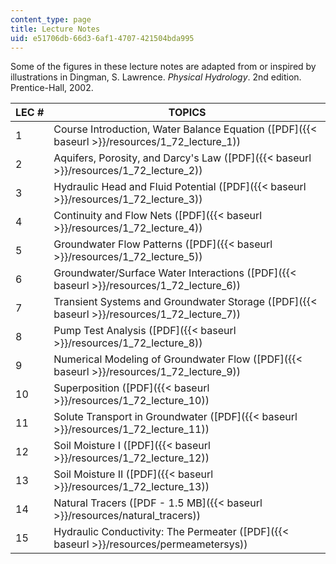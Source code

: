 ```yaml
---
content_type: page
title: Lecture Notes
uid: e51706db-66d3-6af1-4707-421504bda995
---
```


Some of the figures in these lecture notes are adapted from or inspired by illustrations in Dingman, S. Lawrence. _Physical Hydrology_. 2nd edition. Prentice-Hall, 2002.

| LEC # | TOPICS |
| --- | --- |
| 1 | Course Introduction, Water Balance Equation ([PDF]({{< baseurl >}}/resources/1_72_lecture_1)) |
| 2 | Aquifers, Porosity, and Darcy's Law ([PDF]({{< baseurl >}}/resources/1_72_lecture_2)) |
| 3 | Hydraulic Head and Fluid Potential ([PDF]({{< baseurl >}}/resources/1_72_lecture_3)) |
| 4 | Continuity and Flow Nets ([PDF]({{< baseurl >}}/resources/1_72_lecture_4)) |
| 5 | Groundwater Flow Patterns ([PDF]({{< baseurl >}}/resources/1_72_lecture_5)) |
| 6 | Groundwater/Surface Water Interactions ([PDF]({{< baseurl >}}/resources/1_72_lecture_6)) |
| 7 | Transient Systems and Groundwater Storage ([PDF]({{< baseurl >}}/resources/1_72_lecture_7)) |
| 8 | Pump Test Analysis ([PDF]({{< baseurl >}}/resources/1_72_lecture_8)) |
| 9 | Numerical Modeling of Groundwater Flow ([PDF]({{< baseurl >}}/resources/1_72_lecture_9)) |
| 10 | Superposition ([PDF]({{< baseurl >}}/resources/1_72_lecture_10)) |
| 11 | Solute Transport in Groundwater ([PDF]({{< baseurl >}}/resources/1_72_lecture_11)) |
| 12 | Soil Moisture I ([PDF]({{< baseurl >}}/resources/1_72_lecture_12)) |
| 13 | Soil Moisture II ([PDF]({{< baseurl >}}/resources/1_72_lecture_13)) |
| 14 | Natural Tracers ([PDF - 1.5 MB]({{< baseurl >}}/resources/natural_tracers)) |
| 15 | Hydraulic Conductivity: The Permeater ([PDF]({{< baseurl >}}/resources/permeametersys))